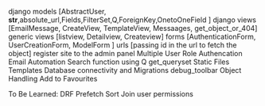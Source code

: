 django models [AbstractUser, __str__,absolute_url,Fields,FilterSet,Q,ForeignKey,OnetoOneField ]
django views [EmailMessage, CreateView, TemplateView, Messaages, get_object_or_404]
generic views [listview, Detailview, Createview]
forms [AuthenticationForm, UserCreationForm, ModelForm ]
urls [passing id in the url to fetch the object]
register site to the admin panel
Multiple User Role Authencation
Email Automation
Search function using Q 
get_queryset
Static Files 
Templates
Database connectivity and Migrations
debug_toolbar
Object Handling
Add to Favourites

To Be Learned:
    DRF
    Prefetch
    Sort
    Join
    user permissions